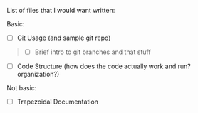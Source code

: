 List of files that I would want written:   

Basic:   
- [ ] Git Usage (and sample git repo)    
> - [ ] Brief intro to git branches and that stuff     
- [ ] Code Structure (how does the code actually work and run? organization?)    

Not basic:
- [ ] Trapezoidal Documentation 